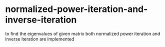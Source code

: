 # normalized-power-iteration-and-inverse-iteration
to find the eigenvalues of given matrix both normalized power iteration and inverse iteration are implemented
